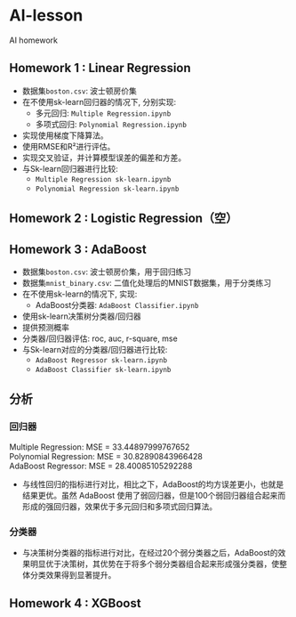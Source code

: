 # AI-lesson
AI homework

Homework 1 : Linear Regression
------------------------------
* 数据集`boston.csv`: 波士顿房价集
* 在不使用sk-learn回归器的情况下, 分别实现:
  * 多元回归: `Multiple Regression.ipynb`
  * 多项式回归: `Polynomial Regression.ipynb`
* 实现使用梯度下降算法。
* 使用RMSE和R²进行评估。
* 实现交叉验证，并计算模型误差的偏差和方差。
* 与Sk-learn回归器进行比较: 
  * `Multiple Regression sk-learn.ipynb`
  * `Polynomial Regression sk-learn.ipynb`
  
Homework 2 : Logistic Regression（空）
------------------------------
Homework 3 : AdaBoost
------------------------------
* 数据集`boston.csv`: 波士顿房价集，用于回归练习
* 数据集`mnist_binary.csv`: 二值化处理后的MNIST数据集，用于分类练习
* 在不使用sk-learn的情况下, 实现:
  * AdaBoost分类器: `AdaBoost Classifier.ipynb`
* 使用sk-learn决策树分类器/回归器
* 提供预测概率
* 分类器/回归器评估: roc, auc, r-square, mse
* 与Sk-learn对应的分类器/回归器进行比较: 
  * `AdaBoost Regressor sk-learn.ipynb`
  * `AdaBoost Classifier sk-learn.ipynb`

分析
-------
### 回归器
Multiple Regression: MSE = 33.44897999767652
<br> Polynomial Regression: MSE = 30.82890843966428
<br> AdaBoost Regressor: MSE = 28.40085105292288
* 与线性回归的指标进行对比，相比之下，AdaBoost的均方误差更小，也就是结果更优。虽然 AdaBoost 使用了弱回归器，但是100个弱回归器组合起来而形成的强回归器，效果优于多元回归和多项式回归算法。
### 分类器
* 与决策树分类器的指标进行对比，在经过20个弱分类器之后，AdaBoost的效果明显优于决策树，其优势在于将多个弱分类器组合起来形成强分类器，使整体分类效果得到显著提升。

Homework 4 : XGBoost
------------------------------
